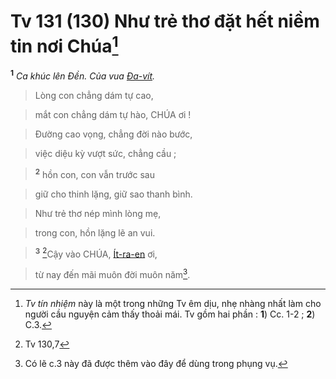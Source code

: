 # Tv 131 (130) Như trẻ thơ đặt hết niềm tin nơi Chúa[^1]
<sup><b>1</b></sup> *Ca khúc lên Đền. Của vua [Đa-vít]().*


> Lòng con chẳng dám tự cao,
>


> mắt con chẳng dám tự hào, CHÚA ơi !
>


> Đường cao vọng, chẳng đời nào bước,
>


> việc diệu kỳ vượt sức, chẳng cầu ;
>


> <sup><b>2</b></sup> hồn con, con vẫn trước sau
>


> giữ cho thinh lặng, giữ sao thanh bình.
>


> Như trẻ thơ nép mình lòng mẹ,
>


> trong con, hồn lặng lẽ an vui.
>


> <sup><b>3</b></sup> [^1*]Cậy vào CHÚA, [Ít-ra-en]() ơi,
>


> từ nay đến mãi muôn đời muôn năm[^2].
>

[^1]: *Tv tín nhiệm* này là một trong những Tv êm dịu, nhẹ nhàng nhất làm cho người cầu nguyện cảm thấy thoải mái. Tv gồm hai phần : **1**) Cc. 1-2 ; **2**) C.3.
[^2]: Có lẽ c.3 này đã được thêm vào đây để dùng trong phụng vụ.
[^1*]: Tv 130,7